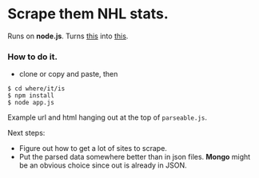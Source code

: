 # Scrape them NHL stats. 
Runs on __node.js__.  Turns [this](./localStore/test-input.html) into [this](./localStore/test-output.json). 


### How to do it. 
- clone or copy and paste, then
```shell
$ cd where/it/is
$ npm install
$ node app.js
```

Example url and html hanging out at the top of `parseable.js`. 

Next steps:
- Figure out how to get a lot of sites to scrape. 
- Put the parsed data somewhere better than in json files. __Mongo__ might be an obvious choice since out is already in JSON. 